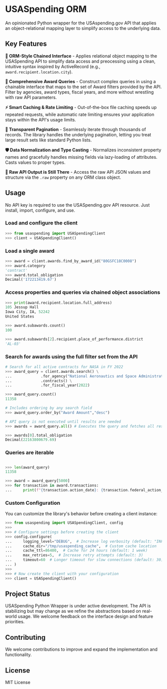 # USASpending ORM

An opinionated Python wrapper for the USAspending.gov API that applies an object-relational mapping layer to simplify access to the underlying data.

## Key Features

**🔗 ORM-Style Chained Interface** - Applies relational object mapping to the USASpending API to simplify data access and preocessing using a clean, intuitive syntax inspired by ActiveRecord (e.g., `award.recipient.location.city`).

**🔎 Comprehensive Award Queries** - Construct complex queries in using a chainable interface that maps to the set of Award filters provided by the API. Filter by agencies, award types, fiscal years, and more without wrestling with raw API parameters.

**⚡️ Smart Caching & Rate Limiting** - Out-of-the-box file caching speeds up repeated requests, while automatic rate limiting ensures your application stays within the API's usage limits.

**📄 Transparent Pagination** - Seamlessly iterate through thousands of records. The library handles the underlying pagination, letting you treat large result sets like standard Python lists.

**🛡️ Data Normalization and Type Casting** - Normalizes inconsistent property names and gracefully handles missing fields via lazy-loading of attributes. Casts values to proper types.

**🥩 Raw API Output is Still There** - Access the raw API JSON values and structure via the `.raw` property on any ORM class object.

## Usage

No API key is required to use the USASpending.gov API resource. Just install, import, configure, and use.

### Load and configure the client
```python
>>> from usaspending import USASpendingClient
>>> client = USASpendingClient()
```

### Load a single award
```python
>>> award = client.awards.find_by_award_id("80GSFC18C0008")
>>> award.category
'contract'
>>> award.total_obligation
Decimal('172213419.67')
```

### Access properties and queries via chained object associations
```python
>>> print(award.recipient.location.full_address)
105 Jessup Hall
Iowa City, IA, 52242
United States

>>> award.subawards.count()
100

>>> award.subawards[2].recipient.place_of_performance.district
'AL-03'
```

### Search for awards using the full filter set from the API
```python
# Search for all active contracts for NASA in FY 2022
>>> award_query = client.awards.search() \
...             .for_agency("National Aeronautics and Space Administration") \ 
...             .contracts() \
...             .for_fiscal_year(2022)

>>> award_query.count()
11358

# Includes ordering by any search field
>>> award_query.order_by("Award Amount","desc")

# API query is not executed until results are needed
>>> awards = award_query.all() # Executes the query and fetches all results

>>> awards[0].total_obligation
Decimal(22163800679.69)
```

### Queries are iterable
```python

>>> len(award_query)
11358

>>> award = award_query[5000]
>>> for transaction in award.transactions:
...     print(f"{transaction.action_date}: {transaction.federal_action_obligation}")
```

### Custom Configuration

You can customize the library's behavior before creating a client instance:

```python
>>> from usaspending import USASpendingClient, config
>>> 
>>> # Configure settings before creating the client
>>> config.configure(
...     logging_level="DEBUG",  # Increase log verbosity (default: "INFO")
...     cache_dir="/tmp/usaspending_cache",  # Custom cache location
...     cache_ttl=86400,  # Cache for 24 hours (default: 1 week)
...     max_retries=5,  # Increase retry attempts (default: 3)
...     timeout=60  # Longer timeout for slow connections (default: 30)
... )
>>> 
>>> # Now create the client with your configuration
>>> client = USASpendingClient()
```

## Project Status

USASpending Python Wrapper is under active development. The API is stabilizing but may change as we refine the abstractions based on real-world usage. We welcome feedback on the interface design and feature priorities.

## Contributing

We welcome contributions to improve and expand the implementation and functionality.

## License

MIT License